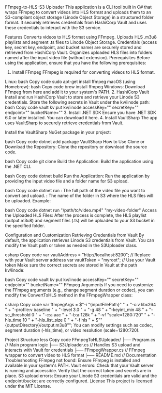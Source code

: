 FFmpeg-to-HLS-S3 Uploader
This application is a CLI tool built in C# that wraps FFmpeg to convert videos into HLS format and uploads them to an S3-compliant object storage (Linode Object Storage) in a structured folder format. It securely retrieves credentials from HashiCorp Vault and uses these credentials to interact with the S3 service.

Features
Converts videos to HLS format using FFmpeg.
Uploads HLS .m3u8 playlists and segment .ts files to Linode Object Storage.
Credentials (access key, secret key, endpoint, and bucket name) are securely stored and retrieved from HashiCorp Vault.
Organizes uploaded HLS files into folders named after the input video file (without extension).
Prerequisites
Before using the application, ensure that you have the following prerequisites:

1. Install FFmpeg
FFmpeg is required for converting videos to HLS format.

Linux:
bash
Copy code
sudo apt-get install ffmpeg
macOS (using Homebrew):
bash
Copy code
brew install ffmpeg
Windows: Download FFmpeg from here and add it to your system's PATH.
2. HashiCorp Vault
Install and run HashiCorp Vault to store and retrieve your Linode S3 credentials.
Store the following secrets in Vault under the kv/linode path:
bash
Copy code
vault kv put kv/linode accessKey="<your-access-key>" secretKey="<your-secret-key>" endpoint="<your-s3-endpoint>" bucketName="<your-bucket-name>"
3. Install .NET SDK
Ensure you have .NET SDK 6.0 or later installed. You can download it here.
4. Install VaultSharp
The app uses VaultSharp to securely retrieve credentials from Vault.

Install the VaultSharp NuGet package in your project:

bash
Copy code
dotnet add package VaultSharp
How to Use
Clone or Download the Repository: Clone the repository or download the source code.

bash
Copy code
git clone <repo-url>
Build the Application: Build the application using the .NET CLI.

bash
Copy code
dotnet build
Run the Application: Run the application by providing the input video file and a folder name for S3 upload.

bash
Copy code
dotnet run <input-video-file> <s3-folder-name>
<input-video-file>: The full path of the video file you want to convert and upload.
<s3-folder-name>: The name of the folder in S3 where the HLS files will be uploaded.
Example:

bash
Copy code
dotnet run "/path/to/video.mp4" "my-video-folder"
Access the Uploaded HLS Files: After the process is complete, the HLS playlist (output.m3u8) and segment files (.ts) will be uploaded to your S3 bucket in the specified folder.

Configuration and Customization
Retrieving Credentials from Vault
By default, the application retrieves Linode S3 credentials from Vault. You can modify the Vault path or token as needed in the S3Uploader class.

csharp
Copy code
var vaultAddress = "http://localhost:8200";  // Replace with your Vault server address
var vaultToken = "myroot";  // Use your Vault token
Make sure the correct secrets are stored in Vault at the path kv/linode:

bash
Copy code
vault kv put kv/linode accessKey="<your-access-key>" secretKey="<your-secret-key>" endpoint="<your-s3-endpoint>" bucketName="<your-bucket-name>"
FFmpeg Arguments
If you need to customize the FFmpeg arguments (e.g., change segment duration or codec), you can modify the ConvertToHLS method in the FFmpegWrapper class:

csharp
Copy code
var ffmpegArgs = $"-i \"{inputFilePath}\" " +
                 "-c:v libx264 " +
                 "-profile:v baseline " +
                 "-level 3.0 " +
                 "-g 48 " +
                 "-keyint_min 48 " +
                 "-sc_threshold 0 " +
                 "-c:a aac " +
                 "-b:a 128k " +
                 "-vf \"scale=1280:720\" " +
                 "-hls_time 10 " +
                 "-hls_list_size 0 " +
                 "-f hls " +
                 $"\"{outputDirectory}/output.m3u8\"";
You can modify settings such as codec, segment duration (-hls_time), or video resolution (scale=1280:720).

Project Structure
less
Copy code
FFmpegToHLSUploader/
├── Program.cs            // Main program logic
├── S3Uploader.cs         // Handles S3 upload and interacts with Vault for credentials
├── FFmpegWrapper.cs      // FFmpeg wrapper to convert video to HLS format
├── README.md             // Documentation
Troubleshooting
FFmpeg not found: Ensure FFmpeg is installed and available in your system's PATH.
Vault errors: Check that your Vault server is running and accessible. Verify that the correct token and secrets are in place.
S3 upload errors: Ensure your Linode S3 credentials are valid and the endpoint/bucket are correctly configured.
License
This project is licensed under the MIT License.
